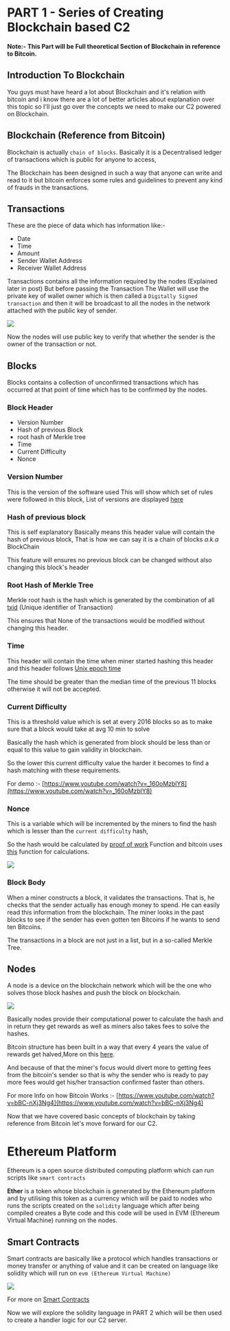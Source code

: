 # PART 1 - Series of Creating Blockchain based C2 

**Note:- This Part will be Full theoretical Section of Blockchain in reference to Bitcoin.**

## Introduction To Blockchain

You guys must have heard a lot about Blockchain and it's relation with bitcoin and i know  there are a lot of better articles about explanation over this topic so I'll just go over the concepts we need to make our C2 powered on Blockchain.

## Blockchain (Reference from Bitcoin)

Blockchain is actually  `chain of blocks`. Basically it is a Decentralised ledger of transactions which is public for anyone to access,

The Blockchain has been designed in such a way that anyone can write and read to it but bitcoin enforces some rules and guidelines to prevent any kind of frauds in the transactions. 

## Transactions

These are the piece of data which has information like:-

* Date
* Time
* Amount
* Sender Wallet Address
* Receiver Wallet Address



Transactions contains all the information required by the nodes (Explained later in post) But before passing the Transaction The Wallet will use the private key of wallet owner which is then called a `Digitally Signed transaction` and then it will be broadcast to all the nodes in the network attached with the public key of sender.

![](encrypt.png)



Now the nodes will use public key to verify that whether the sender is the owner of the transaction or not.



## Blocks

Blocks  contains a collection of unconfirmed transactions which has occurred at that point of time which has to be confirmed by the nodes. 

### Block Header

* Version Number
* Hash of previous Block
* root hash of Merkle tree
* Time
* Current Difficulty
* Nonce



### Version Number

This is the version of the software used  This will show which set of rules were followed in this block, List of versions are displayed [here](https://bitcoin.org/en/developer-reference#block-versions)

### Hash of previous block

This is self explanatory Basically means this header value will contain the hash of previous block, That is how we can say it is a chain of blocks *a.k.a* BlockChain

This feature will  ensures no previous block can be changed without also changing this block's header

### Root Hash of Merkle Tree

Merkle root hash is the hash which is generated by the combination of all  [txid](https://bitcoin.org/en/glossary/txid) (Unique identifier of Transaction) 

This ensures that None of the transactions would be modified without changing this header.



### Time

This header will contain the time when miner started hashing this header and this header follows  [Unix epoch time](https://en.wikipedia.org/wiki/Unix_time)

The time should be greater than the median time of the previous 11 blocks otherwise it will not be accepted.

### Current Difficulty

This is a threshold value which is set at every 2016 blocks so as to make sure that a block would take at avg 10 min to solve 

Basically the hash which is generated from block should be less than or equal to this value to gain validity in blockchain.

So the lower this current difficulty value the harder it becomes to find a hash matching with these requirements.

For demo :- [https://www.youtube.com/watch?v=_160oMzblY8](https://www.youtube.com/watch?v=_160oMzblY8) 

### Nonce

This is a variable which will be incremented by the miners to find the hash which is lesser than the `current difficulty` hash,

So the hash would be calculated by [proof of work](https://en.bitcoin.it/wiki/Proof_of_work) Function and bitcoin uses [this](https://en.bitcoin.it/wiki/Hashcash) function for calculations.

![](blocks.png)

### Block Body

When a miner constructs a block, it validates the transactions. That is, he checks that the sender actually has enough money to spend. He can easily read this information from the blockchain. The miner looks in the past blocks to see if the sender has even gotten ten Bitcoins if he wants to send ten Bitcoins.

The transactions in a block are not just in a list, but in a so-called Merkle Tree.



## Nodes

A node is a device on the blockchain network which will be the one who solves those block hashes and push the block on blockchain.

![](blocks-nodes.png)

Basically nodes provide their computational power to calculate the hash and in return they get rewards as well as miners also takes fees to solve the hashes.

Bitcoin structure has been built in a way that every 4 years the value of rewards get halved,More on this [here](https://99bitcoins.com/bitcoin-mining/halving/). 

And because of that the miner's focus would divert more to getting fees from the bitcoin's sender so that is why the sender who is ready to pay more fees would get his/her transaction confirmed faster than others.

For more Info on how Bitcoin Works :- [https://www.youtube.com/watch?v=bBC-nXj3Ng4](https://www.youtube.com/watch?v=bBC-nXj3Ng4)



Now that we have covered basic concepts of blockchain by taking reference from Bitcoin let's move forward for our C2.

# Ethereum  Platform

Ethereum is a open source distributed computing platform which can run scripts like `smart contracts` 

**Ether** is a token whose blockchain is generated by the Ethereum platform and by utilising this token as a currency which will be paid to nodes who runs the scripts created on the `solidity` language which after being compiled creates a Byte code and this code will be used in EVM (Ethereum Virtual Machine) running on the nodes.

  ## Smart Contracts

Smart contracts are basically like a protocol which handles transactions or money transfer or anything of value and it can be created on language like solidity which will run on ```evm (Ethereum Virtual Machine)```



![](smartcontractexplainer.jpg) 

For more on [Smart Contracts](https://blockgeeks.com/guides/smart-contracts/)


Now we will explore the solidity language in PART 2 which will be then used to create a handler logic for our C2 server.
